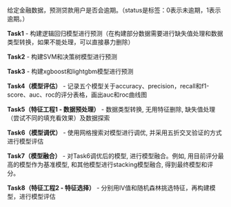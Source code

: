 给定金融数据，预测贷款用户是否会逾期。（status是标签：0表示未逾期，1表示逾期。）

**Task1** - 构建逻辑回归模型进行预测（在构建部分数据需要进行缺失值处理和数据类型转换，如果不能处理，可以直接暴力删除）

**Task2** - 构建SVM和决策树模型进行预测

**Task3** - 构建xgboost和lightgbm模型进行预测

**Task4（模型评估）** - 记录五个模型关于accuracy、precision，recall和f1-score、auc、roc的评分表格，画出auc和roc曲线图

**Task5（特征工程1 - 数据预处理）** - 数据类型转换, 无用特征删除, 缺失值处理（尝试不同的填充看效果）及数据探索

**Task6（模型调优）** - 使用网格搜索对模型进行调优, 并采用五折交叉验证的方式进行模型评估

**Task7（模型融合）** - 对Task6调优后的模型, 进行模型融合。例如, 用目前评分最高的模型作为基准模型, 和其他模型进行stacking模型融合, 得到最终模型和评分。

**Task8（特征工程2 - 特征选择）** - 分别用IV值和随机森林挑选特征，再构建模型，进行模型评估